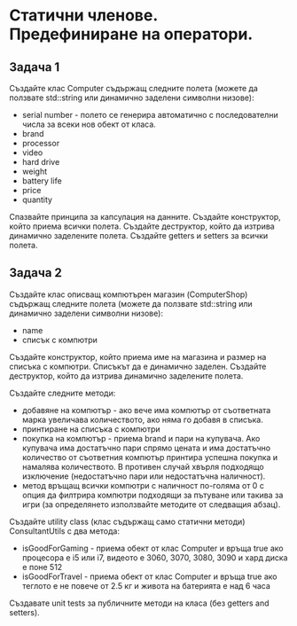 # Статични членове. Предефиниране на оператори.

## Задача 1
Създайте клас Computer съдържащ следните полета (можете да ползвате std::string или динамично заделени символни низове):
- serial number - полето се генерира автоматично с последователни числа за всеки нов обект от класа.
- brand
- processor
- video
- hard drive
- weight
- battery life
- price
- quantity   

Спазвайте принципа за капсулация на данните. Създайте конструктор, който приема всички полета. Създайте деструктор, 
който да изтрива динамично заделените полета. Създайте getters и setters за всички полета.    

## Задача 2
Създайте клас описващ компютърен магазин (ComputerShop) съдържащ следните полета (можете да ползвате std::string или динамично заделени символни низове):
- name
- списък с компютри  

Създайте конструктор, който приема име на магазина и размер на списъка с компютри. Списъкът да е динамично заделен. Създайте деструктор, който
да изтрива динамично заделените полета.   

Създайте следните методи:  
- добавяне на компютър - ако вече има компютър от съответната марка увеличава количеството, ако няма го добавя в списъка.
- принтиране на списъка с компютри
- покупка на компютър - приема brand и пари на купувача. Ако купувача има достатъчно пари спрямо цената и има достатъчно количество от съответния компютър принтира успешна покупка и намалява количеството. В противен случай хвърля подходящо изключение (недостатъчно пари или недостатъчна наличност).
- метод връщащ всички компютри с наличност по-голяма от 0 с опция да филтрира компютри подходящи за пътуване или такива за игри (за определянето използвайте методите от следващия абзац).   

Създайте utility class (клас съдържащ само статични методи) ConsultantUtils с два метода:
- isGoodForGaming - приема обект от клас Computer и връща true ако процесора е i5 или i7, видеото е 3060, 3070, 3080, 3090 и хард диска е поне 512
- isGoodForTravel - приема обект от клас Computer и връща true ако теглото е не повече от 2.5 кг и живота на батерията е над 6 часа

Създавате unit tests за публичните методи на класа (без getters and setters).    
